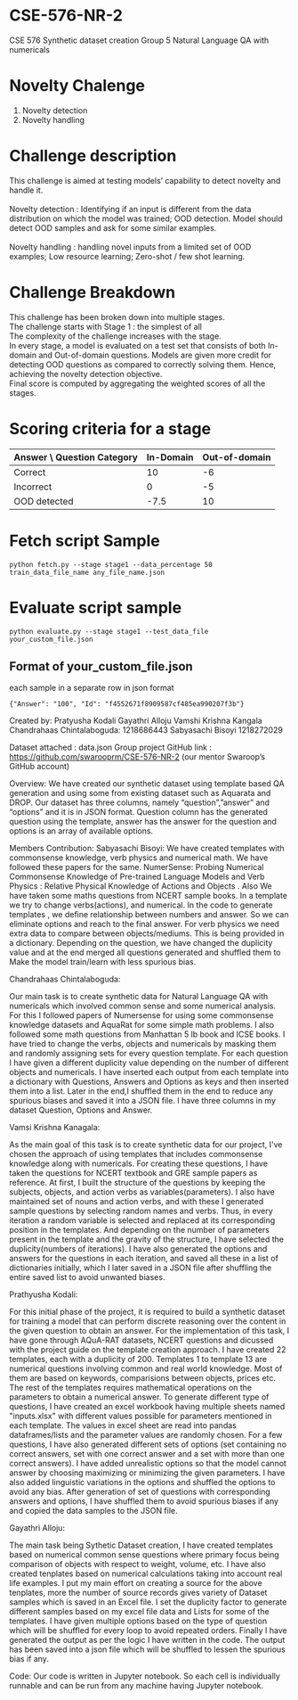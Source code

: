 # CSE-576-NR-2
CSE 576 Synthetic dataset creation
Group 5 Natural Language QA with numericals

# Novelty Chalenge

1. Novelty detection
2. Novelty handling


# Challenge description

This challenge is aimed at testing models’ capability to detect novelty and handle it. <br><br>
Novelty detection : Identifying if an input is different from the data distribution on which the model was trained; OOD detection. Model should detect OOD samples and ask for some similar examples. <br><br>
Novelty handling : handling novel inputs from a limited set of OOD examples; Low resource learning; Zero-shot / few shot learning. 

# Challenge Breakdown
This challenge has been broken down into multiple stages.<br>
The challenge starts with Stage 1 : the simplest of all <br>
The complexity of the challenge increases with the stage.<br>
In every stage, a model is evaluated on a test set that consists of both In-domain and Out-of-domain questions. Models are given more credit for detecting OOD questions as compared to correctly solving them. Hence, achieving the novelty detection objective.<br>
Final score is computed by aggregating the weighted scores of all the stages.


# Scoring criteria for a stage
| Answer \ Question Category | In-Domain | Out-of-domain |
| --- | --- | --- |
| Correct |  10 | -6 | 
| Incorrect | 0 | -5 | 
| OOD detected | -7.5 | 10 |


# Fetch script Sample

```
python fetch.py --stage stage1 --data_percentage 50 train_data_file_name any_file_name.json
```

# Evaluate script sample
```
python evaluate.py --stage stage1 --test_data_file your_custom_file.json
```

## Format of your_custom_file.json
each sample in a separate row in json format<br>
```
{"Answer": "100", "Id": "f4552671f8909587cf485ea990207f3b"}
```

Created by:
Pratyusha Kodali
Gayathri Alloju
Vamshi Krishna Kangala
Chandrahaas Chintalaboguda: 1218686443
Sabyasachi Bisoyi 1218272029

Dataset attached : data.json
Group project GitHub link  : https://github.com/swarooprm/CSE-576-NR-2  (our mentor Swaroop’s GitHub account)

Overview:
We have created our synthetic dataset using template based QA generation and using some from existing dataset such as Aquarata and DROP.
Our dataset has three columns, namely “question”,”answer” and “options” and it is in JSON format. Question column has the generated question using the template, answer
has the answer for the question and options is an array of available options.

Members Contribution:
Sabyasachi Bisoyi:
We have created templates with commonsense knowledge, verb physics and numerical math. We have followed these papers for the same.
NumerSense: Probing Numerical Commonsense Knowledge of Pre-trained Language Models and Verb Physics : Relative Physical Knowledge 
of Actions and Objects . Also We have taken some maths questions from NCERT sample books. In a template we try to change verbs(actions), 
and numerical. In the code to generate templates , we define relationship between numbers and answer. So we can eliminate options and reach 
to the final answer. For verb physics we need extra data to compare between objects/mediums. This is being provided in a dictionary. Depending 
on the question, we have changed the duplicity value and at the end merged all questions generated and shuffled them to Make the model train/learn with less spurious bias.

Chandrahaas Chintalaboguda:

Our main task is to create synthetic data for Natural Language QA with numericals which involved common sense and some numerical analysis. For this I followed papers of Numersense for using some commonsense knowledge datasets and AquaRat for some simple math problems. I also followed some math questions from Manhattan 5 lb book and ICSE books. I have tried to change the verbs, objects and numericals by masking them and randomly assigning sets for every question template. For each question I have given a different duplicity value depending on the number of different objects and numericals. I have inserted each output from each template into a dictionary with Questions, Answers and Options as keys and then inserted them into a list. Later in the end,I shuffled them in the end to reduce any spurious biases and saved it into a JSON file.
I have three columns in my dataset Question, Options and Answer.

Vamsi Krishna Kanagala:

As the main goal of this task is to create synthetic data for our project, I've chosen the approach of using templates that includes commonsense knowledge along with numericals. For creating these questions, I have taken the questions for NCERT textbook and GRE sample papers as reference. At first, I built the structure of the questions by keeping the subjects, objects, and action verbs as variables(parameters). I also have maintained set of nouns and action verbs, and with these I generated sample questions by selecting random names and verbs. Thus, in every iteration a random variable is selected and replaced at its corresponding position in the templates. And depending on the number of parameters present in the template and the gravity of the structure, I have selected the duplicity(numbers of iterations). I have also generated the options and answers for the questions in each iteration, and saved all these in a list of dictionaries initially, which I later saved in a JSON file after shuffling the entire saved list to avoid unwanted biases.

Prathyusha Kodali:

For this initial phase of the project, it is required to build a synthetic dataset for training a model that can perform discrete reasoning over the content in the given question to obtain an answer. For the implementation of this task, I have gone through AQuA-RAT datasets, NCERT questions and dicussed with the project guide on the template creation approach. I have created 22 templates, each with a duplicity of 200. Templates 1 to template 13 are numerical questions involving common and real world knowledge. Most of them are based on keywords, comparisions between objects, prices etc. The rest of the templates requires mathematical operations on the parameters to obtain a numerical answer. To generate different type of questions, I have created an excel workbook having multiple sheets named "inputs.xlsx" with different values possible for parameters mentioned in each template. The values in excel sheet are read into pandas dataframes/lists and the parameter values are randomly chosen. For a few questions, I have also generated different sets of options (set containing no correct answers, set with one correct answer and a set with more than one correct answers). I have added unrealistic options so that the model cannot answer by choosing maximizing or minimizing the given parameters. I have also added linguistic variations in the options and shuffled the options to avoid any bias. After generation of set of questions with corresponding answers and options, I have shuffled them to avoid spurious biases if any and copied the data samples to the JSON file. 

Gayathri Alloju:

The main task being Sythetic Dataset creation, I have created templates based on numerical common sense questions where primary focus being comparison of objects with respect to weight, volume, etc. I have also created tenplates based on numerical calculations taking into account real life examples. I put my main effort on creating a source for the above tenplates, more the number of source records gives variety of Dataset samples which is saved in an Excel file. I set the duplicity factor to generate different samples based on my excel file data and Lists for some of the templates. I have given multiple options based on the type of question which will be shuffled for every loop to avoid repeated orders. Finally I have generated the output as per the logic I have written in the code. The output has been saved into a json file which will be shuffled to lessen the spurious bias if any.     

Code:
Our code is written in Jupyter notebook. So each cell is individually runnable and can be run from any machine having Jupyter notebook.
